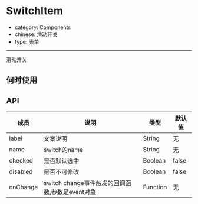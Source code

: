 # SwitchItem

- category: Components
- chinese: 滑动开关
- type: 表单

---

滑动开关

## 何时使用



## API


| 成员        | 说明           | 类型               | 默认值       |
|------------|----------------|--------------------|--------------|
| label    | 文案说明        | String |   无  |
| name    | switch的name        | String |   无  |
| checked    | 是否默认选中        | Boolean |   false  |
| disabled    | 是否不可修改        | Boolean |   false  |
| onChange    | switch change事件触发的回调函数,参数是event对象 | Function |   无  |
